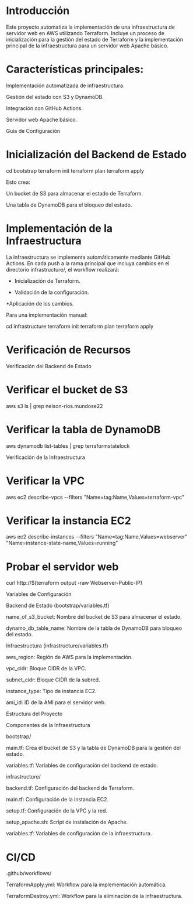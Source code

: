 # Introducción

Este proyecto automatiza la implementación de una infraestructura de servidor web en AWS utilizando Terraform. Incluye un proceso de inicialización para la gestión del estado de Terraform y la implementación principal de la infraestructura para un servidor web Apache básico.

# Características principales:

Implementación automatizada de infraestructura.

Gestión del estado con S3 y DynamoDB.

Integración con GitHub Actions.

Servidor web Apache básico.

Guía de Configuración

# Inicialización del Backend de Estado

cd bootstrap
terraform init
terraform plan
terraform apply

Esto crea:

Un bucket de S3 para almacenar el estado de Terraform.

Una tabla de DynamoDB para el bloqueo del estado.

# Implementación de la Infraestructura

La infraestructura se implementa automáticamente mediante GitHub Actions. En cada push a la rama principal que incluya cambios en el directorio infrastructure/, el workflow realizará:

* Inicialización de Terraform.

* Validación de la configuración.

*Aplicación de los cambios.

Para una implementación manual:

  cd infrastructure
  terraform init
  terraform plan
  terraform apply

# Verificación de Recursos

Verificación del Backend de Estado

# Verificar el bucket de S3
aws s3 ls | grep nelson-rios.mundose22

# Verificar la tabla de DynamoDB
aws dynamodb list-tables | grep terraformstatelock

Verificación de la Infraestructura

# Verificar la VPC
aws ec2 describe-vpcs --filters "Name=tag:Name,Values=terraform-vpc"

# Verificar la instancia EC2
aws ec2 describe-instances --filters "Name=tag:Name,Values=webserver" "Name=instance-state-name,Values=running"

# Probar el servidor web
curl http://$(terraform output -raw Webserver-Public-IP)

Variables de Configuración

  Backend de Estado (bootstrap/variables.tf)
  
  name_of_s3_bucket: Nombre del bucket de S3 para almacenar el estado.
  
  dynamo_db_table_name: Nombre de la tabla de DynamoDB para bloqueo del estado.
  
  Infraestructura (infrastructure/variables.tf)
  
  aws_region: Región de AWS para la implementación.
  
  vpc_cidr: Bloque CIDR de la VPC.
  
  subnet_cidr: Bloque CIDR de la subred.
  
  instance_type: Tipo de instancia EC2.
  
  ami_id: ID de la AMI para el servidor web.
  
  Estructura del Proyecto
  
  Componentes de la Infraestructura
  
  bootstrap/
  
  main.tf: Crea el bucket de S3 y la tabla de DynamoDB para la gestión del estado.
  
  variables.tf: Variables de configuración del backend de estado.
  
  infrastructure/
  
  backend.tf: Configuración del backend de Terraform.
  
  main.tf: Configuración de la instancia EC2.
  
  setup.tf: Configuración de la VPC y la red.
  
  setup_apache.sh: Script de instalación de Apache.
  
  variables.tf: Variables de configuración de la infraestructura.

  # CI/CD

  .github/workflows/
  
  TerraformApply.yml: Workflow para la implementación automática.
  
  TerraformDestroy.yml: Workflow para la eliminación de la infraestructura.


